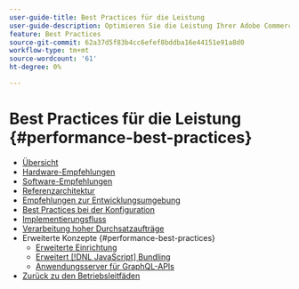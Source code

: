 ```yaml
---
user-guide-title: Best Practices für die Leistung
user-guide-description: Optimieren Sie die Leistung Ihrer Adobe Commerce- oder Magento Open Source-Produktionsimplementierung anhand unserer Empfehlungen.
feature: Best Practices
source-git-commit: 62a37d5f83b4cc6efef8bddba16e44151e91a8d0
workflow-type: tm+mt
source-wordcount: '61'
ht-degree: 0%

---
```



# Best Practices für die Leistung {#performance-best-practices}

- [Übersicht](overview.md)
- [Hardware-Empfehlungen](hardware.md)
- [Software-Empfehlungen](software.md)
- [Referenzarchitektur](reference-architecture.md)
- [Empfehlungen zur Entwicklungsumgebung](development-environment.md)
- [Best Practices bei der Konfiguration](configuration.md)
- [Implementierungsfluss](deployment-flow.md)
- [Verarbeitung hoher Durchsatzaufträge](high-throughput-order-processing.md)
- Erweiterte Konzepte {#performance-best-practices}
   - [Erweiterte Einrichtung](advanced-setup.md)
   - [Erweitert [!DNL JavaScript] Bundling](advanced-js-bundling.md)
   - [Anwendungsserver für GraphQL-APIs](application-server.md)
- [Zurück zu den Betriebsleitfäden](https://experienceleague.adobe.com/docs/commerce-operations/operational-guides/home.html)
